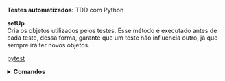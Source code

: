 **Testes automatizados:** TDD com Python

**setUp** <br>
Cria os objetos utilizados pelos testes. Esse método é executado antes de cada teste, dessa forma, garante que um teste não influencia outro, já que sempre irá ter novos objetos.

[pytest](https://docs.pytest.org/en/7.0.x/)

<details>
    <summary><strong>Comandos</strong></summary>
    <br>
    <strong>Rodar o comando em cima da Classe para iniciar um teste:</strong>
    <pre>Ctrl + Shift + t</pre>
    <br>
    <strong>Rodar os testes pelo terminal:</strong>
    <pre>python -m unittest src/leilao/test_dominio.py</pre>
    <br>
    <strong>Renomear:</strong>
    <pre>Shift + F6</pre>
    <br>
    <strong>pytest</strong>
    <pre>pip install pytest</pre>
    <pre>pytest --version</pre>
    <pre>pytest</pre>
</details>
